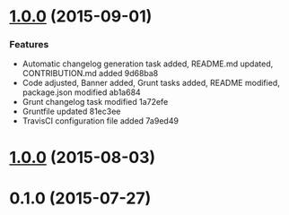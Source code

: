 <a name="1.0.0"></a>
# [1.0.0](//compare/1.0.0...v1.0.0) (2015-09-01)


### Features

* Automatic changelog generation task added, README.md updated, CONTRIBUTION.md added 9d68ba8
* Code adjusted, Banner added, Grunt tasks added, README modified, package.json modified ab1a684
* Grunt changelog task modified 1a72efe
* Gruntfile updated 81ec3ee
* TravisCI configuration file added 7a9ed49



<a name="1.0.0"></a>
# [1.0.0](//compare/0.1.0...1.0.0) (2015-08-03)




<a name="0.1.0"></a>
# 0.1.0 (2015-07-27)




